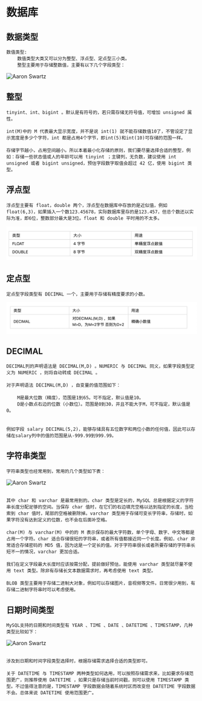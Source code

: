 # 数据库

## 数据类型
    数值类型:
        数值类型大类又可以分为整型、浮点型、定点型三小类。
        整型主要用于存储整数值，主要有以下几个字段类型：
![Aaron Swartz](https://pic1.zhimg.com/80/v2-eb5872fce97df982bf1cb794cbbbc4e0_1440w.webp)

## 整型
    tinyint、int、bigint 。默认是有符号的，若只需存储无符号值，可增加 unsigned 属性。

    int(M)中的 M 代表最大显示宽度，并不是说 int(1) 就不能存储数值10了，不管设定了显示宽度是多少个字符，int 都是占用4个字节，即int(5)和int(10)可存储的范围一样。

    存储字节越小，占用空间越小。所以本着最小化存储的原则，我们要尽量选择合适的整型，例如：存储一些状态值或人的年龄可以用 tinyint ；主键列，无负数，建议使用 int unsigned 或者 bigint unsigned，预估字段数字取值会超过 42 亿，使用 bigint 类型。

## 浮点型
    浮点型主要有 float，double 两个，浮点型在数据库中存放的是近似值，例如float(6,3)，如果插入一个数123.45678，实际数据库里存的是123.457，但总个数还以实际为准，即6位，整数部分最大是3位。float 和 double 平时用的不太多。
![Aaron Swartz](https://github.com/addalao/NODEPROJECT/blob/main/markImg/2.jpg?raw=true)

## 定点型
    定点型字段类型有 DECIMAL 一个，主要用于存储有精度要求的小数。
![Aaron Swartz](https://github.com/addalao/NODEPROJECT/blob/main/markImg/3.jpg?raw=true)

## DECIMAL
    DECIMAL列的声明语法是 DECIMAL(M,D) 。NUMERIC 与 DECIMAL 同义，如果字段类型定义为 NUMERIC ，则将自动转成 DECIMAL 。

    对于声明语法 DECIMAL(M,D) ，自变量的值范围如下：

        M是最大位数（精度），范围是1到65。可不指定，默认值是10。
        D是小数点右边的位数（小数位）。范围是0到30，并且不能大于M，可不指定，默认值是0。


    例如字段 salary DECIMAL(5,2)，能够存储具有五位数字和两位小数的任何值，因此可以存储在salary列中的值的范围是从-999.99到999.99。


## 字符串类型
    字符串类型也经常用到，常用的几个类型如下表：
![Aaron Swartz](https://pic4.zhimg.com/80/v2-795121d2d688e76cf0c735ec4f7b85c3_1440w.webp)

## 
    其中 char 和 varchar 是最常用到的。char 类型是定长的，MySQL 总是根据定义的字符串长度分配足够的空间。当保存 char 值时，在它们的右边填充空格以达到指定的长度，当检索到 char 值时，尾部的空格被删除掉。varchar 类型用于存储可变长字符串，存储时，如果字符没有达到定义的位数，也不会在后面补空格。

    char(M) 与 varchar(M) 中的的 M 表示保存的最大字符数，单个字母、数字、中文等都是占用一个字符。char 适合存储很短的字符串，或者所有值都接近同一个长度。例如，char 非常适合存储密码的 MD5 值，因为这是一个定长的值。对于字符串很长或者所要存储的字符串长短不一的情况，varchar 更加合适。

    我们在定义字段最大长度时应该按需分配，提前做好预估，能使用 varchar 类型就尽量不使用 text 类型。除非有存储长文本数据需求时，再考虑使用 text 类型。

    BLOB 类型主要用于存储二进制大对象，例如可以存储图片，音视频等文件。日常很少用到，有存储二进制字符串时可以考虑使用。


## 日期时间类型
    MySQL支持的日期和时间类型有 YEAR 、TIME 、DATE 、DATETIME 、TIMESTAMP，几种类型比较如下：
![Aaron Swartz](https://pic4.zhimg.com/80/v2-ec4dae67807760b80fd07bd4273b55ef_1440w.webp)
## 
    涉及到日期和时间字段类型选择时，根据存储需求选择合适的类型即可。

    关于 DATETIME 与 TIMESTAMP 两种类型如何选用，可以按照存储需求来，比如要求存储范围更广，则推荐使用 DATETIME ，如果只是存储当前时间戳，则可以使用 TIMESTAMP 类型。不过值得注意的是，TIMESTAMP 字段数据会随着系统时区而改变但 DATETIME 字段数据不会。总体来说 DATETIME 使用范围更广。
    
